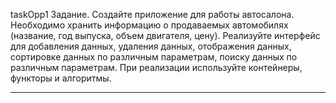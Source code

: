 taskOpp1
Задание.
Создайте приложение для работы автосалона. Необходимо хранить информацию о продаваемых автомобилях (название, год выпуска, объем двигателя, цену). Реализуйте интерфейс для добавления данных, удаления данных, отображения данных, сортировке данных по различным параметрам, поиску данных по различным параметрам. При реализации используйте контейнеры, функторы и алгоритмы.

---------------------------------------------------------------------------------------------------------------------------------------------------------------------------------
